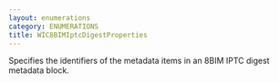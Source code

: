 ```yaml
---
layout: enumerations
category: ENUMERATIONS
title: WIC8BIMIptcDigestProperties
---
```


Specifies the identifiers of the metadata items in an 8BIM IPTC digest metadata block.
